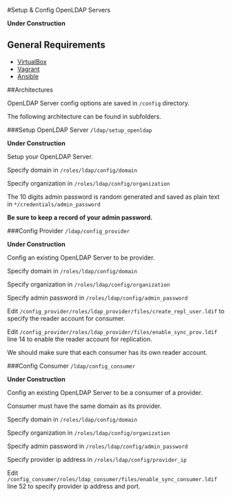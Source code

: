 #Setup & Config OpenLDAP Servers

**Under Construction**

## General Requirements

- [VirtualBox](https://www.virtualbox.org/wiki/Downloads)
- [Vagrant](https://www.vagrantup.com/downloads.html)
- [Ansible](http://docs.ansible.com/ansible/intro_installation.html) 

##Architectures

OpenLDAP Server config options are saved in `/config` directory.

The following architecture can be found in subfolders.

###Setup OpenLDAP Server `/ldap/setup_openldap`

**Under Construction**

Setup your OpenLDAP Server.

Specify domain in `/roles/ldap/config/domain`

Specify organization in `/roles/ldap/config/organization`

The 10 digits admin password is random generated and saved as plain text in `*/credentials/admin_password`

**Be sure to keep a record of your admin password.**

###Config Provider `/ldap/config_provider`

**Under Construction**

Config an existing OpenLDAP Server to be provider.

Specify domain in `/roles/ldap/config/domain`

Specify organization in `/roles/ldap/config/organization`

Specify admin password in `/roles/ldap/config/admin_password`

Edit `/config_provider/roles/ldap_provider/files/create_repl_user.ldif` to specify the reader account for consumer.

Edit `/config_provider/roles/ldap_provider/files/enable_sync_prov.ldif` line 14 to enable the reader account for replication.

We should make sure that each consumer has its own reader account.

###Config Consumer `/ldap/config_consumer`

**Under Construction**

Config an existing OpenLDAP Server to be a consumer of a provider.

Consumer must have the same domain as its provider.

Specify domain in `/roles/ldap/config/domain`

Specify organization in `/roles/ldap/config/organization`

Specify admin password in `/roles/ldap/config/admin_password`

Specify provider ip address in `/roles/ldap/config/provider_ip`

Edit `/config_consumer/roles/ldap_consumer/files/enable_sync_consumer.ldif` line 52 to specify provider ip address and port.
